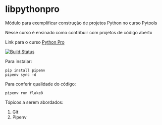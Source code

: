 # libpythonpro
Módulo para exemplificar construção de projetos Python no curso Pytools

Nesse curso é ensinado como contribuir com projetos de código aberto

Link para o curso [Python Pro](https://www.python.pro.br/)

[![Build Status](https://travis-ci.com/BarthJr/libpythonpro.svg?token=BWopAHdmwdFzLqXw7iyM&branch=master)](https://travis-ci.com/BarthJr/libpythonpro)

Para instalar:
```
pip install pipenv
pipenv sync -d
```

Para conferir qualidade do código:
```
pipenv run flake8
```

Tópicos a serem abordados:
1. Git
2. Pipenv
